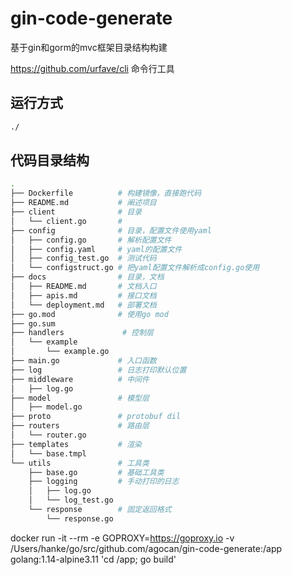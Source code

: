 # gin-code-generate
基于gin和gorm的mvc框架目录结构构建

https://github.com/urfave/cli 命令行工具

## 运行方式

```bash
./
```

## 代码目录结构

```bash
.
├── Dockerfile          # 构建镜像，直接跑代码
├── README.md           # 阐述项目
├── client              # 目录
│   └── client.go       # 
├── config              # 目录，配置文件使用yaml
│   ├── config.go       # 解析配置文件 
│   ├── config.yaml     # yaml的配置文件
│   ├── config_test.go  # 测试代码
│   └── configstruct.go # 把yaml配置文件解析成config.go使用
├── docs                # 目录，文档
│   ├── README.md       # 文档入口
│   ├── apis.md         # 接口文档
│   └── deployment.md   # 部署文档
├── go.mod              # 使用go mod
├── go.sum
├── handlers             # 控制层
│   └── example
│       └── example.go
├── main.go             # 入口函数
├── log                 # 日志打印默认位置
├── middleware          # 中间件
│   ├── log.go
├── model               # 模型层
│   ├── model.go
├── proto               # protobuf dil
├── routers             # 路由层
│   └── router.go
├── templates           # 渲染
│   └── base.tmpl
└── utils               # 工具类
    ├── base.go         # 基础工具类
    ├── logging         # 手动打印的日志
    │   ├── log.go
    │   └── log_test.go
    └── response        # 固定返回格式
        └── response.go
```
docker run -it --rm -e GOPROXY=https://goproxy.io -v /Users/hanke/go/src/github.com/agocan/gin-code-generate:/app golang:1.14-alpine3.11 'cd /app; go build'